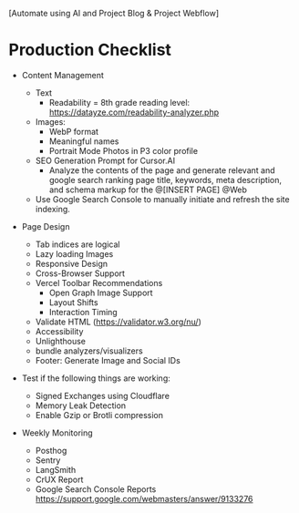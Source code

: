 [Automate using AI and Project Blog & Project Webflow]

# Production Checklist

- Content Management
  - Text
    - Readability = 8th grade reading level: <https://datayze.com/readability-analyzer.php>
  - Images:
    - WebP format
    - Meaningful names
    - Portrait Mode Photos in P3 color profile
  - SEO Generation Prompt for Cursor.AI
    - Analyze the contents of the page and generate relevant and google search ranking page title, keywords, meta description, and schema markup for the @[INSERT PAGE] @Web
  - Use Google Search Console to manually initiate and refresh the site indexing.

- Page Design
  - Tab indices are logical
  - Lazy loading Images
  - Responsive Design
  - Cross-Browser Support
  - Vercel Toolbar Recommendations
    - Open Graph Image Support
    - Layout Shifts
    - Interaction Timing
  - Validate HTML (<https://validator.w3.org/nu/>)
  - Accessibility
  - Unlighthouse
  - bundle analyzers/visualizers
  - Footer: Generate Image and Social IDs 

- Test if the following things are working:
  - Signed Exchanges using Cloudflare
  - Memory Leak Detection
  - Enable Gzip or Brotli compression

- Weekly Monitoring
  - Posthog
  - Sentry
  - LangSmith
  - CrUX Report
  - Google Search Console Reports <https://support.google.com/webmasters/answer/9133276>
